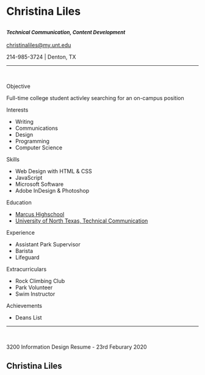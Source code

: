 <html lang="en">
<head>
    <meta charset="UTF-8">
    <meta name="viewport" content="width=device-width, initial-scale=1.0">
    <link href="style.css" rel="stylesheet">
</head>
<body>
        <div id="header"></div>
        <div class="left"></div>
        <div class="stuff">
  <br><br>

  <h1>Christina Liles</h1>
  <h2><i><font size="2">Technical Communication, Content Development</font></i></h2>

  <div class="info_1">
      <div class ="email_1">
      <a href=mailto:christinaliles@my.unt.edu target="_top">christinaliles@my.unt.edu</a></div>
 <p>214-985-3724 | Denton, TX</p>
</div>
  <hr />
  <br>

  <p class="head">Objective</p>
  <div class="objective_1">
    <p>Full-time college student activley searching for an on-campus position </p>
  </div>

  <p class="head">Interests</p>
  <div class="list_1">
    <ul>
      <li>Writing</li>
      <li>Communications</li>
      <li>Design</li>
      <li>Programming</li>
      <li>Computer Science</li>
    </ul>
  </div>

  <p class="head">Skills</p>
  <div class="list_2">
    <ul>
      <li>Web Design with HTML & CSS</li>
      <li>JavaScript</li>
      <li>Microsoft Software</li>
      <li>Adobe InDesign & Photoshop</li>
    </ul>
  </div>

  <p class="head">Education</p>
  <div class="list_3">
    <ul>
      <a href="https://www.lisd.net/mhs">
        <li>Marcus Highschool</li>
      </a>
      <!--Link-->
      <a href="https://techcomm.unt.edu/">
        <li>University of North Texas, Technical Communication</li>
      </a>
    </ul>
  </div>

  <p class="head">Experience</p>
  <div class="list_4">
    <ul>
      <li>Assistant Park Supervisor</li>
      <li>Barista</li>
      <li>Lifeguard</li>
    </ul>
  </div>

  <p class="head">Extracurriculars</p>
  <div class="list_5">
    <ul>
      <li>Rock Climbing Club</li>
      <li>Park Volunteer</li>
      <li>Swim Instructor</li>
    </ul>
  </div>

  <p class="head">Achievements</p>
  <div class="list_6">
    <ul>
      <li>Deans List</li>
    </ul>
  </div>

  <hr />
  <br>

  <span class="nowrap">3200 Information Design Resume -</span>
  <span class="nowrap">23rd Feburary 2020</span>

<div class="footer">
  <h2 id="name">Christina Liles</h2>
</div>
